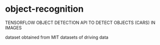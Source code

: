 # object-recognition

TENSORFLOW OBJECT DETECTION API TO DETECT OBJECTS (CARS) IN IMAGES

dataset obtained from MIT datasets of driving data

